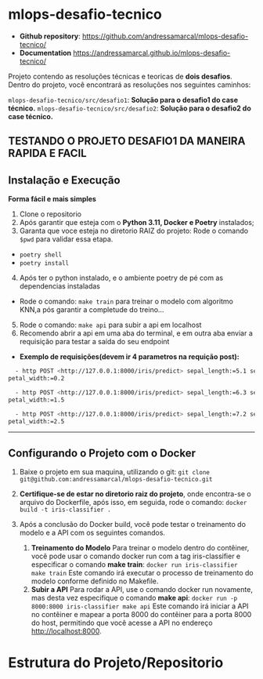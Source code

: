# mlops-desafio-tecnico

- **Github repository**: <https://github.com/andressamarcal/mlops-desafio-tecnico/>
- **Documentation** <https://andressamarcal.github.io/mlops-desafio-tecnico/>

Projeto contendo as resoluções técnicas e teoricas de **dois desafios**.
Dentro do projeto, você encontrará as resoluções nos seguintes caminhos:

`mlops-desafio-tecnico/src/desafio1`: **Solução para o desafio1 do case técnico.**
`mlops-desafio-tecnico/src/desafio2`: **Solução para o desafio2 do case técnico.**

## TESTANDO O PROJETO DESAFIO1 DA MANEIRA RAPIDA E FACIL

## Instalação e Execução

**Forma fácil e mais simples**

1. Clone o repositorio
2. Após garantir que esteja com o **Python 3.11, Docker e Poetry** instalados;
3. Garanta que voce esteja no diretorio RAIZ do projeto: Rode o comando `$pwd` para validar essa etapa.

- `poetry shell`
- `poetry install`

4. Após ter o python instalado, e o ambiente poetry de pé com as dependencias instaladas

- Rode o comando: `make train` para treinar o modelo com algoritmo KNN,a pós garantir a completude do
  treino...

5. Rode o comando: `make api` para subir a api em localhost
6. Recomendo abrir a api em uma aba do terminal, e em outra aba enviar a requisição para testar a saída
   do seu endpoint

- **Exemplo de requisições(devem ir 4 parametros na requição post):**

```bash
  - http POST <http://127.0.0.1:8000/iris/predict> sepal_length:=5.1 sepal_width:=3.5 petal_length:=1.4
petal_width:=0.2

  - http POST <http://127.0.0.1:8000/iris/predict> sepal_length:=6.3 sepal_width:=2.8 petal_length:=5.1
petal_width:=1.5

  - http POST <http://127.0.0.1:8000/iris/predict> sepal_length:=7.2 sepal_width:=3.6 petal_length:=6.1
petal_width:=2.5
```

---

## Configurando o Projeto com o Docker

1. Baixe o projeto em sua maquina, utilizando o git:
   `git clone git@github.com:andressamarcal/mlops-desafio-tecnico.git`

2. **Certifique-se de estar no diretorio raiz do projeto**, onde encontra-se o arquivo do Dockerfile, após isso, em seguida, rode o comando:
   `docker build -t iris-classifier .`

3. Após a conclusão do Docker build, você pode testar o treinamento do modelo e a API com os seguintes comandos.
   1. **Treinamento do Modelo**
      Para treinar o modelo dentro do contêiner, você pode usar o comando docker run com a tag iris-classifier e especificar o comando
      **make train**:
      `docker run iris-classifier make train`
      Este comando irá executar o processo de treinamento do modelo conforme definido no Makefile.
   1. **Subir a API**
      Para rodar a API, use o comando docker run novamente, mas desta vez especifique o comando **make api**:
      `docker run -p 8000:8000 iris-classifier make api`
      Este comando irá iniciar a API no contêiner e mapear a porta 8000 do contêiner para a porta 8000 do host, permitindo que você acesse a API no endereço <http://localhost:8000>.

# Estrutura do Projeto/Repositorio

```

```
